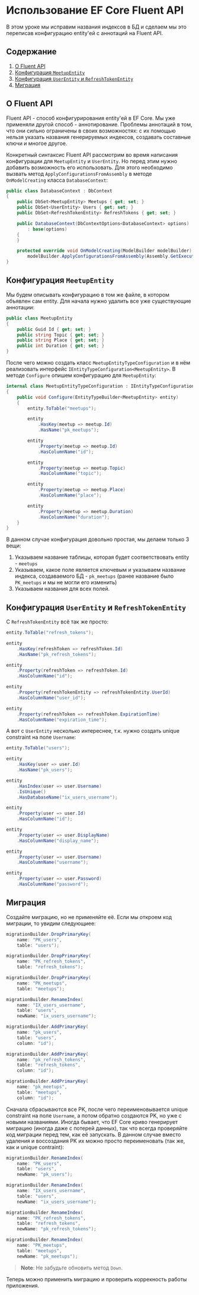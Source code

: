 # Использование EF Core Fluent API

В этом уроке мы исправим названия индексов в БД и сделаем мы это переписав конфигурацию entity'ей с аннотаций на Fluent
API.


## Содержание

1. [О Fluent API](#О-Fluent-API)
2. [Конфигурация `MeetupEntity`](#Конфигурация-MeetupEntity)
3. [Конфигурация `UserEntity` и `RefreshTokenEntity`](#Конфигурация-UserEntity-и-RefreshTokenEntity)
4. [Миграция](#Миграция)


## О Fluent API

Fluent API - способ конфигурирования entity'ей в EF Core. Мы уже применяли другой способ - аннотирование. Проблемы
аннотаций в том, что они сильно ограничены в своих возможностях: с их помощью нельзя указать названия генерируемых
индексов, создавать составные ключи и многое другое.

Конкретный синтаксис Fluent API рассмотрим во время написания конфигурации для `MeetupEntity` и `UserEntity`. Но перед
этим нужно добавить возможность его использовать. Для этого необходимо вызвать метод `ApplyConfigurationsFromAssembly`
в методе `OnModelCreating` класса `DatabaseContext`:
```csharp
public class DatabaseContext : DbContext
{
    public DbSet<MeetupEntity> Meetups { get; set; }
    public DbSet<UserEntity> Users { get; set; }
    public DbSet<RefreshTokenEntity> RefreshTokens { get; set; }

    public DatabaseContext(DbContextOptions<DatabaseContext> options)
        : base(options)
    {
    }

    protected override void OnModelCreating(ModelBuilder modelBuilder) =>
        modelBuilder.ApplyConfigurationsFromAssembly(Assembly.GetExecutingAssembly());
}
```

## Конфигурация `MeetupEntity`

Мы будем описывать конфигурацию в том же файле, в котором объявлен сам entity. Для начала нужно удалить все уже
существующие аннотации:
```csharp
public class MeetupEntity
{
    public Guid Id { get; set; }
    public string Topic { get; set; }
    public string Place { get; set; }
    public int Duration { get; set; }
}
```

После чего можно создать класс `MeetupEntityTypeConfiguration` и в нём реализовать интерфейс
`IEntityTypeConfiguration<MeetupEntity>`. В методе `Configure` опишем конфигурацию для `MeetupEntity`:
```csharp
internal class MeetupEntityTypeConfiguration : IEntityTypeConfiguration<MeetupEntity>
{
    public void Configure(EntityTypeBuilder<MeetupEntity> entity)
    {
        entity.ToTable("meetups");

        entity
            .HasKey(meetup => meetup.Id)
            .HasName("pk_meetups");

        entity
            .Property(meetup => meetup.Id)
            .HasColumnName("id");

        entity
            .Property(meetup => meetup.Topic)
            .HasColumnName("topic");

        entity
            .Property(meetup => meetup.Place)
            .HasColumnName("place");

        entity
            .Property(meetup => meetup.Duration)
            .HasColumnName("duration");
    }
}
```

В данном случае конфигурация довольно простая, мы делаем только 3 вещи:
1. Указываем название таблицы, которая будет соответствовать entity - `meetups`
2. Указываем, какое поле является ключевым и указываем название индекса, создаваемого БД - `pk_meetups` (ранее название
было `PK_meetups` и мы не могли его изменить)
3. Указываем названия для всех полей.


## Конфигурация `UserEntity` и `RefreshTokenEntity`

С `RefreshTokenEntity` всё так же просто:
```csharp
entity.ToTable("refresh_tokens");

entity
    .HasKey(refreshToken => refreshToken.Id)
    .HasName("pk_refresh_tokens");

entity
    .Property(refreshToken => refreshToken.Id)
    .HasColumnName("id");

entity
    .Property(refreshTokenEntity => refreshTokenEntity.UserId)
    .HasColumnName("user_id");

entity
    .Property(refreshToken => refreshToken.ExpirationTime)
    .HasColumnName("expiration_time");
```

А вот с `UserEntity` несколько интереснее, т.к. нужно создать unique constraint на поле `Username`:
```csharp
entity.ToTable("users");

entity
    .HasKey(user => user.Id)
    .HasName("pk_users");

entity
    .HasIndex(user => user.Username)
    .IsUnique()
    .HasDatabaseName("ix_users_username");

entity
    .Property(user => user.Id)
    .HasColumnName("id");

entity
    .Property(user => user.DisplayName)
    .HasColumnName("display_name");

entity
    .Property(user => user.Username)
    .HasColumnName("username");

entity
    .Property(user => user.Password)
    .HasColumnName("password");
```


## Миграция

Создайте миграцию, но не применяйте её. Если мы откроем код миграции, то увидим следующиее:
```csharp
migrationBuilder.DropPrimaryKey(
    name: "PK_users",
    table: "users");

migrationBuilder.DropPrimaryKey(
    name: "PK_refresh_tokens",
    table: "refresh_tokens");

migrationBuilder.DropPrimaryKey(
    name: "PK_meetups",
    table: "meetups");

migrationBuilder.RenameIndex(
    name: "IX_users_username",
    table: "users",
    newName: "ix_users_username");

migrationBuilder.AddPrimaryKey(
    name: "pk_users",
    table: "users",
    column: "id");

migrationBuilder.AddPrimaryKey(
    name: "pk_refresh_tokens",
    table: "refresh_tokens",
    column: "id");

migrationBuilder.AddPrimaryKey(
    name: "pk_meetups",
    table: "meetups",
    column: "id");
```

Сначала сбрасываются все PK, после чего переименовывается unique constraint на поле `Username`, а потом обратно
создаются PK, но уже с новыми названиями. Иногда бывает, что EF Core криво генерирует миграцию (иногда даже с потерей
данных), так что всегда проверяйте код миграции перед тем, как её запускать. В данном случае вместо удаления и
воссоздания PK их можно просто переименовать (так же, как и unique contraint):
```csharp
migrationBuilder.RenameIndex(
    name: "PK_users",
    table: "users",
    newName: "pk_users");

migrationBuilder.RenameIndex(
    name: "IX_users_username",
    table: "users",
    newName: "ix_users_username");

migrationBuilder.RenameIndex(
    name: "PK_refresh_tokens",
    table: "refresh_tokens",
    newName: "pk_refresh_tokens");

migrationBuilder.RenameIndex(
    name: "PK_meetups",
    table: "meetups",
    newName: "pk_meetups");
```

> **Note**: Не забудьте обновить метод `Down`.

Теперь можно применить миграцию и проверить коррекность работы приложения.
